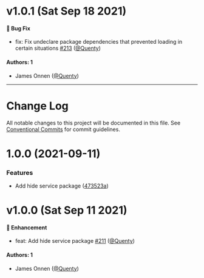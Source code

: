 # v1.0.1 (Sat Sep 18 2021)

#### 🐛 Bug Fix

- fix: Fix undeclare package dependencies that prevented loading in certain situations [#213](https://github.com/Quenty/NevermoreEngine/pull/213) ([@Quenty](https://github.com/Quenty))

#### Authors: 1

- James Onnen ([@Quenty](https://github.com/Quenty))

---

# Change Log

All notable changes to this project will be documented in this file.
See [Conventional Commits](https://conventionalcommits.org) for commit guidelines.

# 1.0.0 (2021-09-11)


### Features

* Add hide service package ([473523a](https://github.com/Quenty/NevermoreEngine/commit/473523ac41242f7760df5c876273dae594c03b69))





# v1.0.0 (Sat Sep 11 2021)

#### 🚀 Enhancement

- feat: Add hide service package [#211](https://github.com/Quenty/NevermoreEngine/pull/211) ([@Quenty](https://github.com/Quenty))

#### Authors: 1

- James Onnen ([@Quenty](https://github.com/Quenty))
